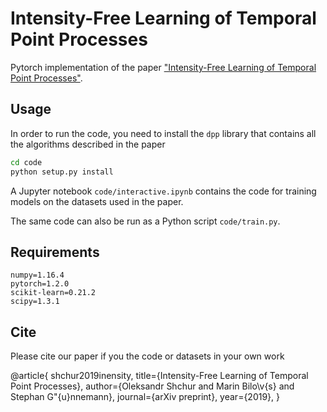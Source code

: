 # Intensity-Free Learning of Temporal Point Processes

Pytorch implementation of the paper ["Intensity-Free Learning of Temporal Point Processes"](arxiv.org).

## Usage
In order to run the code, you need to install the `dpp` library that contains all the algorithms described in the paper
```bash
cd code
python setup.py install
```

A Jupyter notebook `code/interactive.ipynb` contains the code for training models on the datasets used in the paper.

The same code can also be run as a Python script `code/train.py`.

## Requirements
```
numpy=1.16.4
pytorch=1.2.0
scikit-learn=0.21.2
scipy=1.3.1
```


## Cite
Please cite our paper if you the code or datasets in your own work

@article{
    shchur2019inensity,
    title={Intensity-Free Learning of Temporal Point Processes},
    author={Oleksandr Shchur and Marin Bilo\v{s} and Stephan G\"{u}nnemann},
    journal={arXiv preprint},
    year={2019},
}
